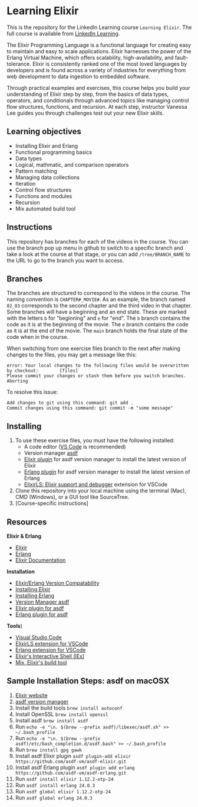 # Learning Elixir
This is the repository for the LinkedIn Learning course `Learning Elixir`. The full course is available from [LinkedIn Learning][lil-course-url]. 

The Elixir Programming Language is a functional language for creating easy to maintain and easy to scale applications. Elixir harnesses the power of the Erlang Virtual Machine, which offers scalability, high-availability, and fault-tolerance. Elixir is consistently ranked one of the most loved languages by developers and is found across a variety of industries for everything from web development to data ingestion to embedded software. 

Through practical examples and exercises, this course helps you build your understanding of Elixir step by step, from the basics of data types, operators, and conditionals through advanced topics like managing control flow structures, functions, and recursion. At each step, instructor Vanessa Lee guides you through challenges test out your new Elixir skills.

## Learning objectives
- Installing Elixir and Erlang
- Functional programming basics
- Data types
- Logical, mathmatic, and comparison operators
- Pattern matching
- Managing data collections
- Iteration
- Control flow structures
- Functions and modules
- Recursion
- Mix automated build tool

## Instructions
This repository has branches for each of the videos in the course. You can use the branch pop up menu in github to switch to a specific branch and take a look at the course at that stage, or you can add `/tree/BRANCH_NAME` to the URL to go to the branch you want to access.

## Branches
The branches are structured to correspond to the videos in the course. The naming convention is `CHAPTER#_MOVIE#`. As an example, the branch named `02_03` corresponds to the second chapter and the third video in that chapter. 
Some branches will have a beginning and an end state. These are marked with the letters `b` for "beginning" and `e` for "end". The `b` branch contains the code as it is at the beginning of the movie. The `e` branch contains the code as it is at the end of the movie. The `main` branch holds the final state of the code when in the course.

When switching from one exercise files branch to the next after making changes to the files, you may get a message like this:

    error: Your local changes to the following files would be overwritten by checkout:        [files]
    Please commit your changes or stash them before you switch branches.
    Aborting

To resolve this issue:
	
    Add changes to git using this command: git add .
	Commit changes using this command: git commit -m "some message"

## Installing
1. To use these exercise files, you must have the following installed:
    - A code editor ([VS Code](https://code.visualstudio.com/) is recommended)
	- Version manager [asdf](asdf-url) 
    - [Elixir plugin](https://github.com/asdf-vm/asdf-elixir) for asdf version manager to install the latest version of Elixir
    - [Erlang plugin](https://github.com/asdf-vm/asdf-erlang) for asdf version manager to install the latest version of Erlang
    - [ElixirLS: Elixir support and debugger](https://marketplace.visualstudio.com/items?itemName=JakeBecker.elixir-ls) extension for VSCode
2. Clone this repository into your local machine using the terminal (Mac), CMD (Windows), or a GUI tool like SourceTree.
3. [Course-specific instructions]

## Resources

**Elixir & Erlang**

* [Elixir](https://elixir-lang.org/)
* [Erlang](https://www.erlang.org/)
* [Elixir Documentation](https://hexdocs.pm/elixir/Kernel.html)

**Installation**

* [Elixir/Erlang Version Compatability](https://hexdocs.pm/elixir/master/compatibility-and-deprecations.html#compatibility-between-elixir-and-erlang-otp)
* [Installing Elixir](https://elixir-lang.org/install.html)
* [Installing Erlang](https://erlang.org/doc/installation_guide/INSTALL.html)
* [Version Manager asdf](https://github.com/asdf-vm/asdf)
* [Elixir plugin for asdf](https://github.com/asdf-vm/asdf-elixir)
* [Erlang plugin for asdf](https://github.com/asdf-vm/asdf-erlang)

**Tools**)
* [Visual Studio Code](https://code.visualstudio.com/)
* [ElixirLS extension for VSCode](https://marketplace.visualstudio.com/items?itemName=JakeBecker.elixir-ls)
* [Erlang extension for VSCode](https://marketplace.visualstudio.com/items?itemName=pgourlain.erlang)
* [Elixir's Interactive Shell (IEx)](https://hexdocs.pm/iex/IEx.html)
* [Mix, Elixir's build tool](https://hexdocs.pm/mix/Mix.html)

## Sample Installation Steps: asdf on macOSX 

1. [Elixir website](https://elixir-lang.org/install.html)
1. [asdf version manager](http://asdf-vm.com/guide/getting-started.html)
1. Install the build tools `brew install autoconf`
1. Install OpenSSL `brew install openssl`
1. Install asdf `brew install asdf`
1. Run `echo -e "\n. $(brew --prefix asdf)/libexec/asdf.sh" >> ~/.bash_profile`
1. Run `echo -e "\n. $(brew --prefix asdf)/etc/bash_completion.d/asdf.bash" >> ~/.bash_profile`
1. Run `brew install gpg gawk`
1. Install asdf Elixir plugin `asdf plugin-add elixir https://github.com/asdf-vm/asdf-elixir.git`
1. Install asdf Erlang plugin `asdf plugin add erlang https://github.com/asdf-vm/asdf-erlang.git`
1. Run `asdf install elixir 1.12.2-otp-24`
1. Run `asdf install erlang 24.0.3`
1. Run `asdf global elixir 1.12.2-otp-24`
1. Run `asdf global erlang 24.0.3`

[0]: # (Replace these placeholder URLs with actual course URLs)

[lil-course-url]: https://github.com/LinkedInLearning/learning-elixir-2898718
[lil-thumbnail-url]: http://

